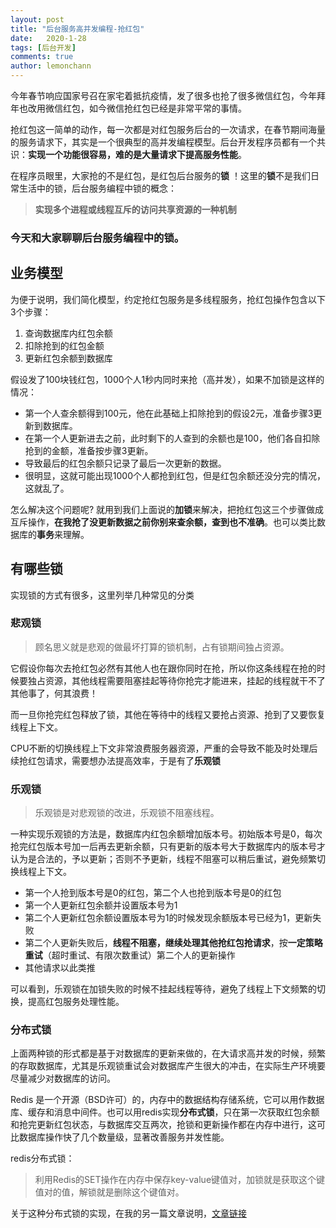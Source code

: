 ```yaml
---
layout: post
title: "后台服务高并发编程-抢红包"
date:   2020-1-28
tags: [后台开发]
comments: true
author: lemonchann
---
```


今年春节响应国家号召在家宅着抵抗疫情，发了很多也抢了很多微信红包，今年拜年也改用微信红包，如今微信抢红包已经是非常平常的事情。

抢红包这一简单的动作，每一次都是对红包服务后台的一次请求，在春节期间海量的服务请求下，其实是一个很典型的高并发编程模型。后台开发程序员都有一个共识：**实现一个功能很容易，难的是大量请求下提高服务性能**。

在程序员眼里，大家抢的不是红包，是红包后台服务的**锁** ！这里的**锁**不是我们日常生活中的锁，后台服务编程中锁的概念：

> **实现多个进程或线程互斥的访问共享资源的一种机制**

### 今天和大家聊聊后台服务编程中的锁。

## 业务模型

为便于说明，我们简化模型，约定抢红包服务是多线程服务，抢红包操作包含以下3个步骤：

1. 查询数据库内红包余额
2. 扣除抢到的红包金额
3. 更新红包余额到数据库

假设发了100块钱红包，1000个人1秒内同时来抢（高并发），如果不加锁是这样的情况：

- 第一个人查余额得到100元，他在此基础上扣除抢到的假设2元，准备步骤3更新到数据库。
- 在第一个人更新进去之前，此时剩下的人查到的余额也是100，他们各自扣除抢到的金额，准备按步骤3更新。
- 导致最后的红包余额只记录了最后一次更新的数据。
- 很明显，这就可能出现1000个人都抢到红包，但是红包余额还没分完的情况，这就乱了。

怎么解决这个问题呢? 就用到我们上面说的**加锁**来解决，把抢红包这三个步骤做成互斥操作，**在我抢了没更新数据之前你别来查余额，查到也不准确**。也可以类比数据库的**事务**来理解。



## 有哪些锁

实现锁的方式有很多，这里列举几种常见的分类

### 悲观锁

>  顾名思义就是悲观的做最坏打算的锁机制，占有锁期间独占资源。

它假设你每次去抢红包必然有其他人也在跟你同时在抢，所以你这条线程在抢的时候要独占资源，其他线程需要阻塞挂起等待你抢完才能进来，挂起的线程就干不了其他事了，何其浪费！

而一旦你抢完红包释放了锁，其他在等待中的线程又要抢占资源、抢到了又要恢复线程上下文。

CPU不断的切换线程上下文非常浪费服务器资源，严重的会导致不能及时处理后续抢红包请求，需要想办法提高效率，于是有了**乐观锁**

### 乐观锁

> 乐观锁是对悲观锁的改进，乐观锁不阻塞线程。

一种实现乐观锁的方法是，数据库内红包余额增加版本号。初始版本号是0，每次抢完红包版本号加一后再去更新余额，只有更新的版本号大于数据库内的版本号才认为是合法的，予以更新；否则不予更新，线程不阻塞可以稍后重试，避免频繁切换线程上下文。

- 第一个人抢到版本号是0的红包，第二个人也抢到版本号是0的红包
- 第一个人更新红包余额并设置版本号为1
- 第二个人更新红包余额设置版本号为1的时候发现余额版本号已经为1，更新失败
- 第二个人更新失败后，**线程不阻塞，继续处理其他抢红包抢请求**，按**一定策略重试**（超时重试、有限次数重试）第二个人的更新操作
- 其他请求以此类推

可以看到，乐观锁在加锁失败的时候不挂起线程等待，避免了线程上下文频繁的切换，提高红包服务处理性能。

### 分布式锁

上面两种锁的形式都是基于对数据库的更新来做的，在大请求高并发的时候，频繁的存取数据库，尤其是乐观锁重试会对数据库产生很大的冲击，在实际生产环境要尽量减少对数据库的访问。

Redis 是一个开源（BSD许可）的，内存中的数据结构存储系统，它可以用作数据库、缓存和消息中间件。也可以用redis实现**分布式锁**，只在第一次获取红包余额和抢完更新红包状态，与数据库交互两次，抢锁和更新操作都在内存中进行，这可比数据库操作快了几个数量级，显著改善服务并发性能。

redis分布式锁：

> 利用Redis的SET操作在内存中保存key-value键值对，加锁就是获取这个键值对的值，解锁就是删除这个键值对。

关于这种分布式锁的实现，在我的另一篇文章说明，[文章链接](1) 

